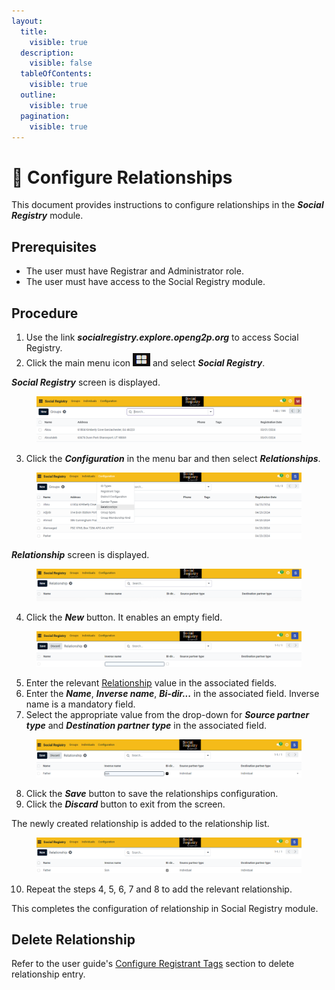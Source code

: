 ```yaml
---
layout:
  title:
    visible: true
  description:
    visible: false
  tableOfContents:
    visible: true
  outline:
    visible: true
  pagination:
    visible: true
---
```


# 📔 Configure Relationships

This document provides instructions to configure relationships in the _**Social Registry**_ module.

## Prerequisites

* The user must have Registrar and Administrator role.
* The user must have access to the Social Registry module.

## Procedure

1. Use the link _**socialregistry.explore.openg2p.org**_ to access Social Registry.
2. Click the main menu icon ![](../../../../../.gitbook/assets/main-menu.png) and select _**Social Registry**_.

_**Social Registry**_ screen is displayed.

<figure><img src="../../../../../.gitbook/assets/home-page-social-registry.png" alt=""><figcaption></figcaption></figure>

3. Click the _**Configuration**_ in the menu bar and then select _**Relationships**_.

<figure><img src="../../../../../.gitbook/assets/relationship-config-sr.png" alt=""><figcaption></figcaption></figure>

_**Relationship**_ screen is displayed.

<figure><img src="../../../../../.gitbook/assets/relationship-config-screen-sr.png" alt=""><figcaption></figcaption></figure>

4. Click the _**New**_ button. It enables an empty field.

<figure><img src="../../../../../.gitbook/assets/relationship-config-new-field-sr.png" alt=""><figcaption></figcaption></figure>

5. Enter the relevant [Relationship](../../#relationships) value in the associated fields.
6. Enter the _**Name**_, _**Inverse name**_, _**Bi-dir...**_ in the associated field. Inverse name is a mandatory field.
7. Select the appropriate value from the drop-down for _**Source partner type**_ and _**Destination partner type**_ in the associated field.

<figure><img src="../../../../../.gitbook/assets/config-rel-fill-SR.png" alt=""><figcaption></figcaption></figure>

8. Click the _**Save**_ button to save the relationships configuration.
9. Click the _**Discard**_ button to exit from the screen.

The newly created relationship is added to the relationship list.

<figure><img src="../../../../../.gitbook/assets/config-rel-list.png" alt=""><figcaption></figcaption></figure>

10. Repeat the steps 4, 5, 6, 7 and 8 to add the relevant relationship.

This completes the configuration of relationship in Social Registry module.

## Delete Relationship

Refer to the user guide's [Configure Registrant Tags](configure-registrant-tags.md#delete-registrant-tags) section to delete relationship entry.
